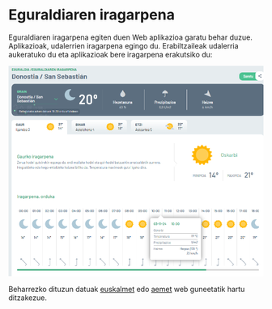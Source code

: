 # Eguraldiaren iragarpena

Eguraldiaren iragarpena egiten duen Web aplikazioa garatu behar duzue. Aplikazioak, udalerrien iragarpena egingo du. Erabiltzaileak udalerria aukeratuko du eta aplikazioak bere iragarpena erakutsiko du:

![eguraldi-iragarpena](eguraldi-iragarpena.png)

Beharrezko dituzun datuak [euskalmet](https://www.euskalmet.euskadi.eus/hasiera/) edo [aemet](https://www.aemet.es/eu/portada) web guneetatik hartu ditzakezue.


